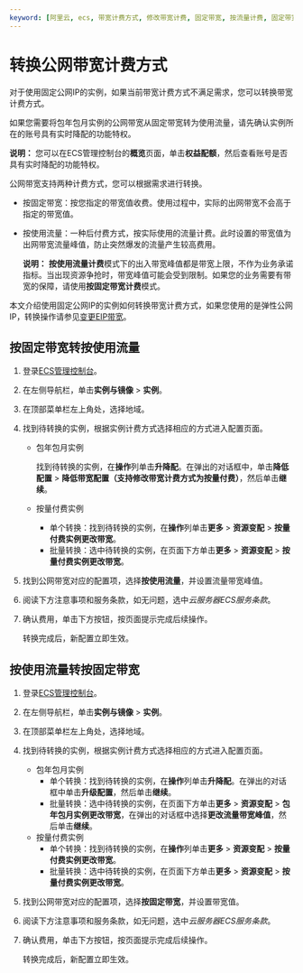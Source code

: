 ```yaml
---
keyword: [阿里云, ecs, 带宽计费方式, 修改带宽计费, 固定带宽, 按流量计费, 固定带宽转按量, 带宽按量转固定]
---
```


# 转换公网带宽计费方式

对于使用固定公网IP的实例，如果当前带宽计费方式不满足需求，您可以转换带宽计费方式。

如果您需要将包年包月实例的公网带宽从固定带宽转为使用流量，请先确认实例所在的账号具有实时降配的功能特权。

**说明：** 您可以在ECS管理控制台的**概览**页面，单击**权益配额**，然后查看账号是否具有实时降配的功能特权。

公网带宽支持两种计费方式，您可以根据需求进行转换。

-   按固定带宽：按您指定的带宽值收费。使用过程中，实际的出网带宽不会高于指定的带宽值。
-   按使用流量：一种后付费方式，按实际使用的流量计费。此时设置的带宽值为出网带宽流量峰值，防止突然爆发的流量产生较高费用。

    **说明：** **按使用流量计费**模式下的出入带宽峰值都是带宽上限，不作为业务承诺指标。当出现资源争抢时，带宽峰值可能会受到限制。如果您的业务需要有带宽的保障，请使用**按固定带宽计费**模式。


本文介绍使用固定公网IP的实例如何转换带宽计费方式，如果您使用的是弹性公网IP，转换操作请参见[变更EIP带宽](/intl.zh-CN/实例/升降配实例/修改带宽配置/变更EIP带宽.md)。

## 按固定带宽转按使用流量

1.  登录[ECS管理控制台](https://ecs.console.aliyun.com)。

2.  在左侧导航栏，单击**实例与镜像** \> **实例**。

3.  在顶部菜单栏左上角处，选择地域。

4.  找到待转换的实例，根据实例计费方式选择相应的方式进入配置页面。

    -   包年包月实例

        找到待转换的实例，在**操作**列单击**升降配**。在弹出的对话框中，单击**降低配置** \> **降低带宽配置（支持修改带宽计费方式为按量付费）**，然后单击**继续**。

    -   按量付费实例
        -   单个转换：找到待转换的实例，在**操作**列单击**更多** \> **资源变配** \> **按量付费实例更改带宽**。
        -   批量转换：选中待转换的实例，在页面下方单击**更多** \> **资源变配** \> **按量付费实例更改带宽**。
5.  找到公网带宽对应的配置项，选择**按使用流量**，并设置流量带宽峰值。

6.  阅读下方注意事项和服务条款，如无问题，选中*云服务器ECS服务条款*。

7.  确认费用，单击下方按钮，按页面提示完成后续操作。

    转换完成后，新配置立即生效。


## 按使用流量转按固定带宽

1.  登录[ECS管理控制台](https://ecs.console.aliyun.com)。

2.  在左侧导航栏，单击**实例与镜像** \> **实例**。

3.  在顶部菜单栏左上角处，选择地域。

4.  找到待转换的实例，根据实例计费方式选择相应的方式进入配置页面。

    -   包年包月实例
        -   单个转换：找到待转换的实例，在**操作**列单击**升降配**。在弹出的对话框中单击**升级配置**，然后单击**继续**。
        -   批量转换：选中待转换的实例，在页面下方单击**更多** \> **资源变配** \> **包年包月实例更改带宽**，在弹出的对话框中选择**更改流量带宽峰值**，然后单击**继续**。
    -   按量付费实例
        -   单个转换：找到待转换的实例，在**操作**列单击**更多** \> **资源变配** \> **按量付费实例更改带宽**。
        -   批量转换：选中待转换的实例，在页面下方单击**更多** \> **资源变配** \> **按量付费实例更改带宽**。
5.  找到公网带宽对应的配置项，选择**按固定带宽**，并设置带宽值。

6.  阅读下方注意事项和服务条款，如无问题，选中*云服务器ECS服务条款*。

7.  确认费用，单击下方按钮，按页面提示完成后续操作。

    转换完成后，新配置立即生效。


